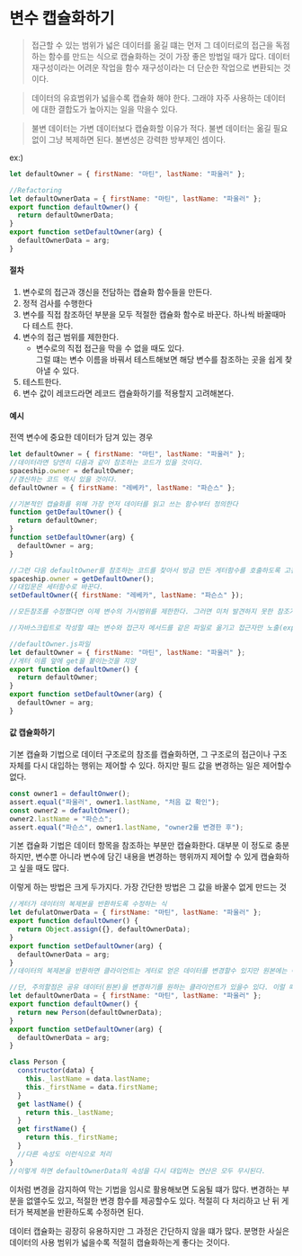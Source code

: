 # 변수 캡슐화하기

> 접근할 수 있는 범위가 넓은 데이터를 옮길 떄는 먼저 그 데이터로의 접근을 독점하는 함수를 만드는 식으로 캡슐화하는 것이 가장 좋은 방법일 때가 많다. 데이터 재구성이라는 어려운 작업을 함수 재구성이라는 더 단순한 작업으로 변환되는 것이다.

> 데이터의 유효범위가 넓을수록 캡슐화 해야 한다. 그래야 자주 사용하는 데이터에 대한 결합도가 높아지는 일을 막을수 있다.

> 불변 데이터는 가변 데이터보다 캡슐화할 이유가 적다. 불변 데이터는 옮길 필요 없이 그냥 복제하면 된다. 불변성은 강력한 방부제인 셈이다.

ex:)

```js
let defaultOwner = { firstName: "마틴", lastName: "파울러" };

//Refactoring
let defaultOwnerData = { firstName: "마틴", lastName: "파울러" };
export function defaultOwner() {
  return defaultOwnerData;
}
export function setDefaultOwner(arg) {
  defaultOwnerData = arg;
}
```

#### 절차

1. 변수로의 접근과 갱신을 전담하는 캡슐화 함수들을 만든다.
2. 정적 검사를 수행한다
3. 변수를 직접 참조하던 부분을 모두 적절한 캡슐화 함수로 바꾼다. 하나씩 바꿀때마다 테스트 한다.
4. 변수의 접근 범위를 제한한다.
   - 변수로의 직접 접근을 막을 수 없을 때도 있다.<br>그럴 떄는 변수 이름을 바꿔서 테스트해보면 해당 변수를 참조하는 곳을 쉽게 찾아낼 수 있다.
5. 테스트한다.
6. 변수 값이 레코드라면 레코드 캡슐화하기를 적용할지 고려해본다.

#### 예시

전역 변수에 중요한 데이터가 담겨 있는 경우

```js
let defaultOwner = { firstName: "마틴", lastName: "파울러" };
//데이터라면 당연히 다음과 같이 참조하는 코드가 있을 것이다.
spaceship.owner = defaultOwner;
//갱신하는 코드 역시 있을 것이다.
defaultOwner = { firstName: "레베카", lastName: "파슨스" };

//기본적인 캡슐화를 위해 가장 먼저 데이터를 읽고 쓰는 함수부터 정의한다
function getDefaultOwner() {
  return defaultOwner;
}
function setDefaultOwner(arg) {
  defaultOwner = arg;
}

//그런 다음 defaultOwner를 참조하는 코드를 찾아서 방금 만든 게터함수를 호출하도록 고친다.
spaceship.owner = getDefaultOwner();
//대입문은 세터함수로 바꾼다.
setDefaultOwner({ firstName: "레베카", lastName: "파슨스" });

//모든참조를 수정했다면 이제 변수의 가시범위를 제한한다. 그러면 미처 발견하지 못한 참조가 없는지 확인할수있고 나중에 수정하는 코드에서도 이 변수에 직접 접근하지 못하게 만들수 있다.

//자바스크립트로 작성할 떄는 변수와 접근자 메서드를 같은 파일로 옮기고 접근자만 노출(export)시키면 된다.

//defaultOwner.js파일
let defaultOwner = { firstName: "마틴", lastName: "파울러" };
//게터 이름 앞에 get을 붙이는것을 지양
export function defaultOwner() {
  return defaultOwner;
}
export function setDefaultOwner(arg) {
  defaultOwner = arg;
}
```

#### 값 캡슐화하기

기본 캡슐화 기법으로 데이터 구조로의 참조를 캡슐화하면, 그 구조로의 접근이나 구조 자체를 다시 대입하는 행위는 제어할 수 있다. 하지만 필드 값을 변경하는 일은 제어할수 없다.

```js
const owner1 = defaultOnwer();
assert.equal("파울러", owner1.lastName, "처음 값 확인");
const owner2 = defaultOnwer();
owner2.lastName = "파슨스";
assert.equal("파슨스", owner1.lastName, "owner2를 변경한 후");
```

기본 캡슐화 기법은 데이터 항목을 참조하는 부분만 캡슐화한다. 대부분 이 정도로 충분하지만, 변수뿐 아니라 변수에 담긴 내용을 변경하는 행위까지 제어할 수 있게 캡슐화하고 싶을 때도 많다.

이렇게 하는 방법은 크게 두가지다. 가장 간단한 방법은 그 값을 바꿀수 없게 만드는 것

```js
//게터가 데이터의 복제본을 반환하도록 수정하는 식
let defulatOnwerData = { firstName: "마틴", lastName: "파울러" };
export function defaultOwner() {
  return Object.assign({}, defaultOwnerData);
}
export function setDefaultOwner(arg) {
  defaultOwnerData = arg;
}
//데이터의 복제본을 반환하면 클라이언트는 게터로 얻은 데이터를 변경할수 있지만 원본에는 아무 영향을 주지 못한다.

//단, 주의할점은 공유 데이터(원본)을 변경하기를 원하는 클라이언트가 있을수 있다. 이럴 떄 나는 문제가 될만한 부분을 테스트로 찾는다. 아니면 아예 변경할 수 없게 만들수도 있다. 이를 위한 좋은 방법은 레코드 캡슐화하기다.
let defaultOwnerData = { firstName: "마틴", lastName: "파울러" };
export function defaultOwner() {
  return new Person(defaultOwnerData);
}
export function setDefaultOwner(arg) {
  defaultOwnerData = arg;
}

class Person {
  constructor(data) {
    this._lastName = data.lastName;
    this._firstName = data.firstName;
  }
  get lastName() {
    return this._lastName;
  }
  get firstName() {
    return this._firstName;
  }
  //다른 속성도 이런식으로 처리
}
//이렇게 하면 defaultOwnerData의 속성을 다시 대입하는 연산은 모두 무시된다.
```

이처럼 변경을 감지하여 막는 기법을 임시로 활용해보면 도움될 떄가 많다. 변경하는 부분을 없앨수도 있고, 적절한 변경 함수를 제공할수도 있다. 적절히 다 처리하고 난 뒤 게터가 복제본을 반환하도록 수정하면 된다.

데이터 캡슐화는 굉장히 유용하지만 그 과정은 간단하지 않을 떄가 많다. 분명한 사실은 데이터의 사용 범위가 넓을수록 적절히 캡슐화하는게 좋다는 것이다.
